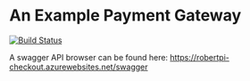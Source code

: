 An Example Payment Gateway
==========================

[![Build Status](https://dev.azure.com/robertfpickering/robertfpickering/_apis/build/status/robertpi.checkout?branchName=master)](https://dev.azure.com/robertfpickering/robertfpickering/_build/latest?definitionId=1&branchName=master)

A swagger API browser can be found here: https://robertpi-checkout.azurewebsites.net/swagger